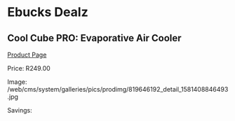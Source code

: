 
# Ebucks Dealz
## Cool Cube PRO: Evaporative Air Cooler
[Product Page](https://www.ebucks.com/web/shop/productSelected.do?prodId=819646192&catId=1158500560)

Price: R249.00

Image: /web/cms/system/galleries/pics/prodimg/819646192_detail_1581408846493.jpg

Savings: 


	